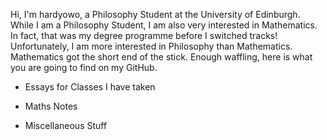 Hi, I'm hardyowo, a Philosophy Student at the University of Edinburgh. While I am a Philosophy Student, I am also very interested in Mathematics. In fact, that was my degree programme before I switched tracks! Unfortunately, I am more interested in Philosophy than Mathematics. Mathematics got the short end of the stick. Enough waffling, here is what you are going to find on my GitHub.

- Essays for Classes I have taken

- Maths Notes

- Miscellaneous Stuff
